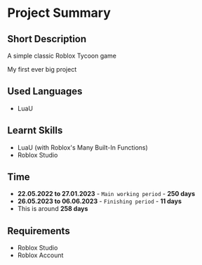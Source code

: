 # Project Summary


## Short Description
A simple classic Roblox Tycoon game

My first ever big project


## Used Languages
- LuaU


## Learnt Skills
- LuaU (with Roblox's Many Built-In Functions)
- Roblox Studio


## Time
- **22.05.2022  to  27.01.2023** - `Main working period` - **250 days**
- **26.05.2023  to  06.06.2023** - `Finishing period` - **11 days**
- This is around **258 days**


## Requirements
- Roblox Studio
- Roblox Account
